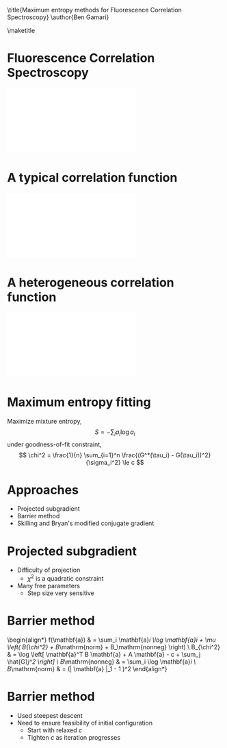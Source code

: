 \title{Maximum entropy methods for Fluorescence Correlation Spectroscopy}
\author{Ben Gamari}

\maketitle

# Fluorescence Correlation Spectroscopy

![FCS apparatus](fret-setup.pdf)

# A typical correlation function

![correlation function](2012-12-20-run_005-acorr-0.pdf)

# A heterogeneous correlation function

![heterogeneous correlation function](hetero-corr-fit.pdf)

# Maximum entropy fitting

Maximize mixture entropy,
$$ S = -\sum_i a_i \log a_i $$
under goodness-of-fit constraint,
$$ \chi^2 = \frac{1}{n} \sum_{i=1}^n \frac{(G^*(\tau_i) - G(\tau_i))^2}{\sigma_i^2} \le c $$

# Approaches

 * Projected subgradient
 * Barrier method
 * Skilling and Bryan's modified conjugate gradient

# Projected subgradient

 * Difficulty of projection
   * $\chi^2$ is a quadratic constraint
 * Many free parameters
   * Step size very sensitive

# Barrier method

\begin{align*}
f(\mathbf{a}) & = \sum_i \mathbf{a}_i \log \mathbf{a}_i + \mu \left( B_{\chi^2} + B_\mathrm{norm} + B_\mathrm{nonneg} \right) \\
B_{\chi^2} & = \log \left[ \mathbf{a}^T B \mathbf{a} + A \mathbf{a} - c + \sum_j \hat{G}_j^2 \right] \\
B_\mathrm{nonneg} & = \sum_i \log \mathbf{a}_i \\
B_\mathrm{norm} & = (\| \mathbf{a} \|_1 - 1 )^2
\end{align*}

# Barrier method

 * Used steepest descent
 * Need to ensure feasibility of initial configuration
   * Start with relaxed $c$
   * Tighten $c$ as iteration progresses

